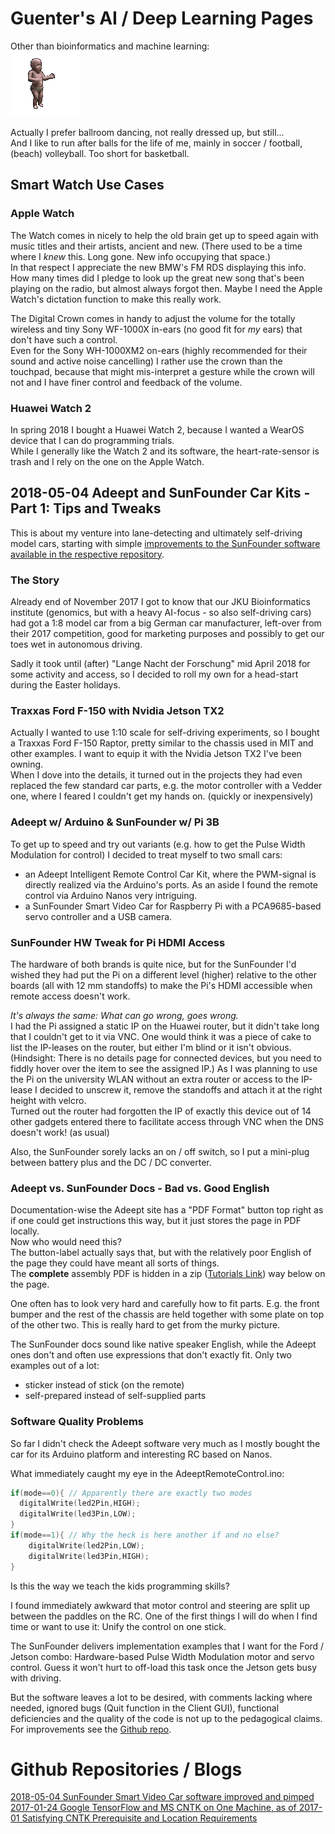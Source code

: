 # Guenter's AI / Deep Learning Pages  
Other than bioinformatics and machine learning:  
![Babycha](images/Babycha1.gif)

Actually I prefer ballroom dancing, not really dressed up, but still...  
And I like to run after balls for the life of me, mainly in soccer / football, (beach) volleyball. Too short for basketball.

## Smart Watch Use Cases
### Apple Watch
The Watch comes in nicely to help the old brain get up to speed again with music titles and their artists, ancient and new. (There used to be a time where I _knew_ this. Long gone. New info occupying that space.)  
In that respect I appreciate the new BMW's FM RDS displaying this info. How many times did I pledge to look up the great new song that's been playing on the radio, but almost always forgot then. Maybe I need the Apple Watch's dictation function to make this really work.

The Digital Crown comes in handy to adjust the volume for the totally wireless and tiny Sony WF-1000X in-ears (no good fit for _my_ ears) that don't have such a control.  
Even for the Sony WH-1000XM2 on-ears (highly recommended for their sound and active noise cancelling) I rather use the crown than the touchpad, because that might mis-interpret a gesture while the crown will not and I have finer control and feedback of the volume.
### Huawei Watch 2
In spring 2018 I bought a Huawei Watch 2, because I wanted a WearOS device that I can do programming trials.  
While I generally like the Watch 2 and its software, the heart-rate-sensor is trash and I rely on the one on the Apple Watch.

## 2018-05-04 Adeept and SunFounder Car Kits - Part 1: Tips and Tweaks
This is about my venture into lane-detecting and ultimately self-driving model cars, starting with simple [improvements to the SunFounder software available in the respective repository](https://github.com/ai-bits/SunFounder-improved).

### The Story
Already end of November 2017 I got to know that our JKU Bioinformatics institute (genomics, but with a heavy AI-focus - so also self-driving cars) had got a 1:8 model car from a big German car manufacturer, left-over from their 2017 competition, good for marketing purposes and possibly to get our toes wet in autonomous driving.

Sadly it took until (after) "Lange Nacht der Forschung" mid April 2018 for some activity and access, so I decided to roll my own for a head-start during the Easter holidays.

### Traxxas Ford F-150 with Nvidia Jetson TX2
Actually I wanted to use 1:10 scale for self-driving experiments, so I bought a Traxxas Ford F-150 Raptor, pretty similar to the chassis used in MIT and other examples. I want to equip it with the Nvidia Jetson TX2 I've been owning.  
When I dove into the details, it turned out in the projects they had even replaced the few standard car parts, e.g. the motor controller with a Vedder one, where I feared I couldn't get my hands on. (quickly or inexpensively)

### Adeept w/ Arduino & SunFounder w/ Pi 3B
To get up to speed and try out variants (e.g. how to get the Pulse Width Modulation for control) I decided to treat myself to two small cars:
- an Adeept Intelligent Remote Control Car Kit, where the PWM-signal is directly realized via the Arduino's ports. As an aside I found the remote control via Arduino Nanos very intriguing.
- a SunFounder Smart Video Car for Raspberry Pi with a PCA9685-based servo controller and a USB camera.

### SunFounder HW Tweak for Pi HDMI Access
The hardware of both brands is quite nice, but for the SunFounder I'd wished they had put the Pi on a different level (higher) relative to the other boards (all with 12 mm standoffs) to make the Pi's HDMI accessible when remote access doesn't work.

*It's always the same: What can go wrong, goes wrong.*  
I had the Pi assigned a static IP on the Huawei router, but it didn't take long that I couldn't get to it via VNC. One would think it was a piece of cake to list the IP-leases on the router, but either I'm blind or it isn't obvious.  
(Hindsight: There is no details page for connected devices, but you need to fiddly hover over the item to see the assigned IP.)
As I was planning to use the Pi on the university WLAN without an extra router or access to the IP-lease I decided to unscrew it, remove the standoffs and attach it at the right height with velcro.  
Turned out the router had forgotten the IP of exactly this device out of 14 other gadgets entered there to facilitate access through VNC when the DNS doesn't work! (as usual)

Also, the SunFounder sorely lacks an on / off switch, so I put a mini-plug between battery plus and the DC / DC converter.

### Adeept vs. SunFounder Docs - Bad vs. Good English
Documentation-wise the Adeept site has a "PDF Format" button top right as if one could get instructions this way, but it just stores the page in PDF locally.  
Now who would need this?  
The button-label actually says that, but with the relatively poor English of the page they could have meant all sorts of things.   
The **complete** assembly PDF is hidden in a zip ([Tutorials Link](https://www.adrive.com/public/vJjVc4/AdeeptIntelligentRemoteControlCarKitForArduinoV1_2.zip)) way below on the page.

One often has to look very hard and carefully how to fit parts. E.g. the front bumper and the rest of the chassis are held together with some plate on top of the other two. This is really hard to get from the murky picture.

The SunFounder docs sound like native speaker English, while the Adeept ones don't and often use expressions that don't exactly fit. Only two examples out of a lot:
- sticker instead of stick (on the remote)
- self-prepared instead of self-supplied parts

### Software Quality Problems
So far I didn't check the Adeept software very much as I mostly bought the car for its Arduino platform and interesting RC based on Nanos.

What immediately caught my eye in the AdeeptRemoteControl.ino:
```C
if(mode==0){ // Apparently there are exactly two modes
  digitalWrite(led2Pin,HIGH);
  digitalWrite(led3Pin,LOW);
}
if(mode==1){ // Why the heck is here another if and no else?
    digitalWrite(led2Pin,LOW);
    digitalWrite(led3Pin,HIGH);
}
```
Is this the way we teach the kids programming skills?

I found immediately awkward that motor control and steering are split up between the paddles on the RC. One of the first things I will do when I find time or want to use it: Unify the control on one stick.

The SunFounder delivers implementation examples that I want for the Ford / Jetson combo: Hardware-based Pulse Width Modulation motor and servo control. Guess it won't hurt to off-load this task once the Jetson gets busy with driving.

But the software leaves a lot to be desired, with comments lacking where needed, ignored bugs (Quit function in the Client GUI), functional deficiencies and the quality of the code is not up to the pedagogical claims. For improvements see the [Github repo](https://github.com/ai-bits/SunFounder-improved).

# Github Repositories / Blogs
[2018-05-04 SunFounder Smart Video Car software improved and pimped](https://github.com/ai-bits/SunFounder-improved)
[2017-01-24 Google TensorFlow and MS CNTK on One Machine, as of 2017-01 Satisfying CNTK Prerequisite and Location Requirements](github.com/ai-bits/TF-CNTK4compile)
